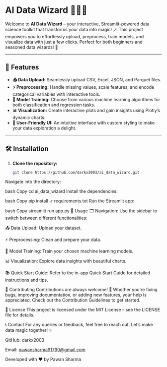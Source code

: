 # AI Data Wizard 🧙‍♂️✨

Welcome to **AI Data Wizard** – your interactive, Streamlit-powered data science toolkit that transforms your data into magic! 🪄 This project empowers you to effortlessly upload, preprocess, train models, and visualize data with just a few clicks. Perfect for both beginners and seasoned data wizards! 🚀

---

## 🌟 Features

- **📤 Data Upload:** Seamlessly upload CSV, Excel, JSON, and Parquet files.  
- **⚡ Preprocessing:** Handle missing values, scale features, and encode categorical variables with interactive tools.  
- **🚀 Model Training:** Choose from various machine learning algorithms for both classification and regression tasks.  
- **📊 Visualization:** Create interactive plots and gain insights using Plotly’s dynamic charts.  
- **🎨 User-Friendly UI:** An intuitive interface with custom styling to make your data exploration a delight.  

---

## 🛠️ Installation

1. **Clone the repository:**  
   ```bash
   git clone https://github.com/darkx2003/ai_data_wizard.git
Navigate into the directory:

bash
Copy
cd ai_data_wizard
Install the dependencies:

bash
Copy
pip install -r requirements.txt
Run the Streamlit app:

bash
Copy
streamlit run app.py
🚀 Usage
🗂️ Navigation: Use the sidebar to switch between different functionalities:

📤 Data Upload: Upload your dataset.

⚡ Preprocessing: Clean and prepare your data.

🚀 Model Training: Train your chosen machine learning models.

📊 Visualization: Explore data insights with beautiful charts.

📚 Quick Start Guide: Refer to the in-app Quick Start Guide for detailed instructions and tips.

🤝 Contributing
Contributions are always welcome! 🎉 Whether you're fixing bugs, improving documentation, or adding new features, your help is appreciated. Check out the Contribution Guidelines to get started.

📜 License
This project is licensed under the MIT License – see the LICENSE file for details.

📞 Contact
For any queries or feedback, feel free to reach out. Let’s make data magic together! ✨

GitHub: darkx2003

Email: pawansharma91790@gmail.com

Developed with ❤️ by Pawan Sharma

